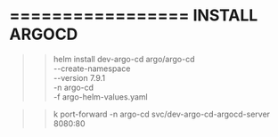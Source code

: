 =================
INSTALL ARGOCD
=================

>> helm install dev-argo-cd argo/argo-cd \
--create-namespace \
--version 7.9.1 \
-n argo-cd \
-f argo-helm-values.yaml

>> k port-forward -n argo-cd svc/dev-argo-cd-argocd-server 8080:80

